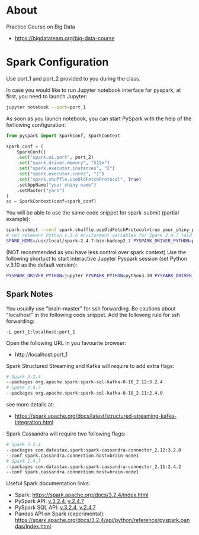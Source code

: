 # About
Practice Course on Big Data
* https://bigdatateam.org/big-data-course

# Spark Configuration

Use port_1 and port_2 provided to you during the class.

In case you would like to run Jupyter notebook interface for pyspark, at first, you need to launch Jupyter:
```bash
jupyter notebook --port=port_1
```

As soon as you launch notebook, you can start PySpark with the help of the forllowing configuration:

```python
from pyspark import SparkConf, SparkContext

spark_conf = (
    SparkConf()
    .set("spark.ui.port", port_2)
    .set("spark.driver.memory", "512m")
    .set("spark.executor.instances", "2")
    .set("spark.executor.cores", "1")
    .set("spark.shuffle.useOldFetchProtocol", True)
    .setAppName("your shiny name")
    .setMaster("yarn")
)
sc = SparkContext(conf=spark_conf)
```

You will be able to use the same code snippet for spark-submit (partial example):
```bash
spark-submit --conf spark.shuffle.useOldFetchProtocol=true your_shiny_pyspark_script.py
# set relevant Python v.3.6 environment variables for Spark 2.4.7 (old version compatibility)
SPARK_HOME=/usr/local/spark-2.4.7-bin-hadoop2.7 PYSPARK_DRIVER_PYTHON=python3.6 PYSPARK_PYTHON=python3.6 spark-submit --conf spark.shuffle.useOldFetchProtocol=true your_shiny_pyspark_script.py
```

(NOT recommended as you have less control over spark context)
Use the following shortuct to start interactive Jupyter Pyspark session (set Python v.3.10 as the default version):
```bash
PYSPARK_DRIVER_PYTHON=jupyter PYSPARK_PYTHON=python3.10 PYSPARK_DRIVER_PYTHON_OPTS='notebook --port=port_1' pyspark --conf spark.ui.port=port_2 --conf spark.shuffle.useOldFetchProtocol=true --driver-memory 512m --master yarn --num-executors 2 --executor-cores 1
```

## Spark Notes

You usually use "brain-master" for ssh forwarding. Be cautions about "localhost" in the following code snippet.
Add the following rule for ssh forwarding:
```
-L port_1:localhost:port_1 
```

Open the following URL in you favourite browser:
* http://localhost:port_1


Spark Structured Streaming and Kafka will require to add extra flags:
```bash
# Spark 3.2.4
--packages org.apache.spark:spark-sql-kafka-0-10_2.12:3.2.4
# Spark 2.4.7
--packages org.apache.spark:spark-sql-kafka-0-10_2.11:2.4.0
```
see more details at:
* https://spark.apache.org/docs/latest/structured-streaming-kafka-integration.html

Spark Cassandra will require two following flags:
```bash
# Spark 3.2.4
--packages com.datastax.spark:spark-cassandra-connector_2.12:3.2.0
--conf spark.cassandra.connection.host=brain-node1
# Spark 2.4.7
--packages com.datastax.spark:spark-cassandra-connector_2.11:2.4.2
--conf spark.cassandra.connection.host=brain-node1
```

Useful Spark documentation links:
* Spark: https://spark.apache.org/docs/3.2.4/index.html
* PySpark API: [v.3.2.4](https://spark.apache.org/docs/3.2.4/api/python/index.html), [v.2.4.7](https://spark.apache.org/docs/2.4.7/api/python/index.html)
* PySpark SQL API: [v.3.2.4](https://spark.apache.org/docs/3.2.4/api/python/reference/pyspark.sql.html), [v.2.4.7](https://spark.apache.org/docs/2.4.7/api/python/pyspark.sql.html)
* Pandas API on Spark (experimental): https://spark.apache.org/docs/3.2.4/api/python/reference/pyspark.pandas/index.html
